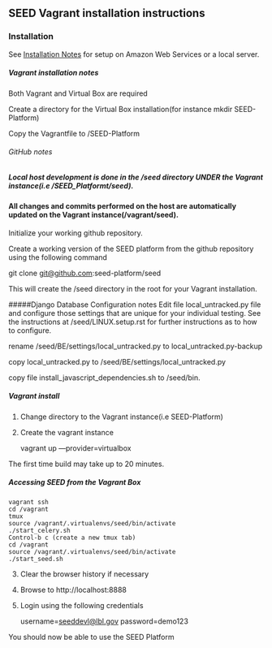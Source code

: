 
## SEED Vagrant installation instructions

### Installation
See [Installation Notes](http://www.github.com/seed-platform/seed/wiki/Installation) for setup on Amazon Web Services or a local server.

##### Vagrant installation notes
Both Vagrant and Virtual Box are required

Create a directory for the Virtual Box installation(for instance mkdir SEED-Platform)

Copy the Vagrantfile to /SEED-Platform

###### GitHub notes
##### Local host development is done in the /seed directory UNDER the Vagrant instance(i.e /SEED_Platformt/seed).
#### All changes and commits performed on the host are automatically updated on the Vagrant instance(/vagrant/seed).  

Initialize your working github repository.

Create a working version of the SEED platform from the github repository using the following command 
 
 git clone git@github.com:seed-platform/seed

This will create the /seed directory in the root for your Vagrant installation.

#####Django Database Configuration notes
Edit file local_untracked.py file and configure those settings that are unique for your individual testing.
See the instructions at /seed/LINUX.setup.rst for further instructions as to how to configure. 

rename /seed/BE/settings/local_untracked.py to local_untracked.py-backup

copy local_untracked.py to /seed/BE/settings/local_untracked.py

copy file install_javascript_dependencies.sh to /seed/bin.

##### Vagrant install
1. Change directory to the Vagrant instance(i.e SEED-Platform)
2. Create the vagrant instance

   vagrant up —provider=virtualbox

The first time build may take up to 20 minutes.

#####  Accessing SEED from the Vagrant Box
    vagrant ssh
    cd /vagrant
    tmux
    source /vagrant/.virtualenvs/seed/bin/activate
    ./start_celery.sh
    Control-b c (create a new tmux tab)
    cd /vagrant
    source /vagrant/.virtualenvs/seed/bin/activate
    ./start_seed.sh

3. Clear the browser history if necessary

4. Browse to http://localhost:8888

5. Login using the following credentials

    username=seeddevl@lbl.gov  password=demo123

You should now be able to use the SEED Platform
